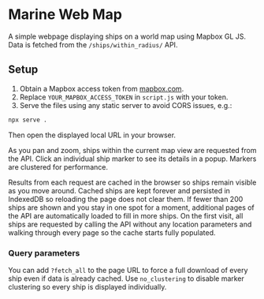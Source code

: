 # Marine Web Map

A simple webpage displaying ships on a world map using Mapbox GL JS. Data is fetched from the `/ships/within_radius/` API.

## Setup

1. Obtain a Mapbox access token from [mapbox.com](https://mapbox.com/).
2. Replace `YOUR_MAPBOX_ACCESS_TOKEN` in `script.js` with your token.
3. Serve the files using any static server to avoid CORS issues, e.g.:

```bash
npx serve .
```

Then open the displayed local URL in your browser.

As you pan and zoom, ships within the current map view are requested from the API. Click an individual ship marker to see its details in a popup. Markers are clustered for performance.

Results from each request are cached in the browser so ships remain visible as you move around. Cached ships are kept forever and persisted in IndexedDB so reloading the page does not clear them. If fewer than 200 ships are shown and you stay in one spot for a moment, additional pages of the API are automatically loaded to fill in more ships.
On the first visit, all ships are requested by calling the API without any location parameters and walking through every page so the cache starts fully populated.

### Query parameters

You can add `?fetch_all` to the page URL to force a full download of every ship even if data is already cached. Use `no_clustering` to disable marker clustering so every ship is displayed individually.
